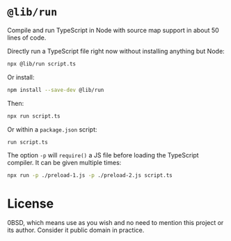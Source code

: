 # `@lib/run`

Compile and run TypeScript in Node with source map support in about 50 lines of code.

Directly run a TypeScript file right now without installing anything but Node:

```bash
npx @lib/run script.ts
```

Or install:

```bash
npm install --save-dev @lib/run
```

Then:

```bash
npx run script.ts
```

Or within a `package.json` script:

```bash
run script.ts
```

The option `-p` will `require()` a JS file before loading the TypeScript compiler. It can be given multiple times:

```bash
npx run -p ./preload-1.js -p ./preload-2.js script.ts
```

# License

0BSD, which means use as you wish and no need to mention this project or its author. Consider it public domain in practice.

